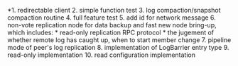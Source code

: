 *1. redirectable client
2. simple function test
3. log compaction/snapshot compaction routine
4. full feature test
5. add id for network message
6. non-vote replication node for data backup and fast new node bring-up, which includes:
    * read-only replication RPC protocol
    * the jugement of whether remote log has caught up, when to start member change
7. pipeline mode of peer's log replication
8. implementation of LogBarrier entry type
9. read-only implementation
10. read configuration implementation

